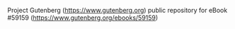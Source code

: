 Project Gutenberg (https://www.gutenberg.org) public repository for
eBook #59159 (https://www.gutenberg.org/ebooks/59159)
